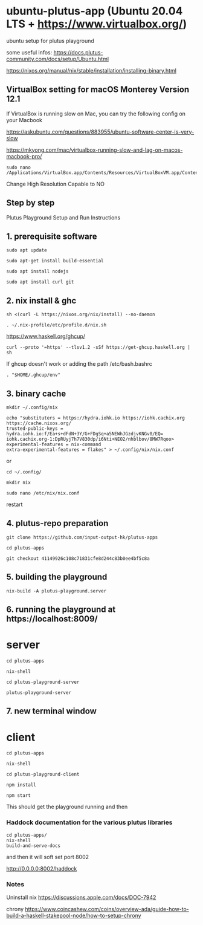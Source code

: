 # ubuntu-plutus-app (Ubuntu 20.04 LTS + https://www.virtualbox.org/)

ubuntu setup for plutus playground

some useful infos:
https://docs.plutus-community.com/docs/setup/Ubuntu.html

https://nixos.org/manual/nix/stable/installation/installing-binary.html

## VirtualBox setting for macOS Monterey Version 12.1

If VirtualBox is running slow on Mac, you can try the following config on your Macbook

https://askubuntu.com/questions/883955/ubuntu-software-center-is-very-slow

https://mkyong.com/mac/virtualbox-running-slow-and-lag-on-macos-macbook-pro/

```console
sudo nano /Applications/VirtualBox.app/Contents/Resources/VirtualBoxVM.app/Contents/Info.plist
```

Change High Resolution Capable to NO

## Step by step

Plutus Playground Setup and Run Instructions

## 1. prerequisite software

```console
sudo apt update
```
```console
sudo apt-get install build-essential
```
```console
sudo apt install nodejs
```
```console
sudo apt install curl git
```

## 2. nix install & ghc

```console
sh <(curl -L https://nixos.org/nix/install) --no-daemon
```

```console
. ~/.nix-profile/etc/profile.d/nix.sh
```
https://www.haskell.org/ghcup/

```console
curl --proto '=https' --tlsv1.2 -sSf https://get-ghcup.haskell.org | sh
```
If ghcup doesn't work or adding the path /etc/bash.bashrc
```console
. "$HOME/.ghcup/env"
```

## 3. binary cache

```console
mkdir ~/.config/nix
```

```console
echo "substituters = https://hydra.iohk.io https://iohk.cachix.org https://cache.nixos.org/
trusted-public-keys = hydra.iohk.io:f/Ea+s+dFdN+3Y/G+FDgSq+a5NEWhJGzdjvKNGv0/EQ= iohk.cachix.org-1:DpRUyj7h7V830dp/i6Nti+NEO2/nhblbov/8MW7Rqoo>
experimental-features = nix-command
extra-experimental-features = flakes" > ~/.config/nix/nix.conf
```
or

```console 
cd ~/.config/
```
```console
mkdir nix
```
```console
sudo nano /etc/nix/nix.conf
```

restart

## 4. plutus-repo preparation
```console
git clone https://github.com/input-output-hk/plutus-apps
```

```console
cd plutus-apps
```

```console
git checkout 41149926c108c71831cfe8d244c83b0ee4bf5c8a
```

## 5. building the playground

```console
nix-build -A plutus-playground.server
```

## 6. running the playground at https://localhost:8009/
# server

```console
cd plutus-apps
```

```console
nix-shell
```

```console
cd plutus-playground-server
```

```console 
plutus-playground-server
```

## 7. new terminal window
# client

```console
cd plutus-apps
```

```console
nix-shell
```

```console
cd plutus-playground-client
```

```console
npm install
```

```console
npm start
```

This should get the playground running
and then

### Haddock documentation for the various plutus libraries

```console
cd plutus-apps/
nix-shell
build-and-serve-docs
```
and then it will soft set port 8002

http://0.0.0.0:8002/haddock

### Notes
Uninstall nix
https://discussions.apple.com/docs/DOC-7942

chrony
https://www.coincashew.com/coins/overview-ada/guide-how-to-build-a-haskell-stakepool-node/how-to-setup-chrony



